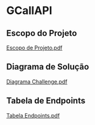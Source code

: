 # GCallAPI
## Escopo do Projeto
[Escopo de Projeto.pdf](https://github.com/CarlosAMF02/GCallAPI/files/9591842/Escopo.de.Projeto.pdf)
## Diagrama de Solução
[Diagrama Challenge.pdf](https://github.com/CarlosAMF02/GCallAPI/files/9591843/Diagrama.Challenge.pdf)
## Tabela de Endpoints
[Tabela Endpoints.pdf](https://github.com/CarlosAMF02/GCallAPI/files/9591845/Tabela.Endpoints.pdf)

